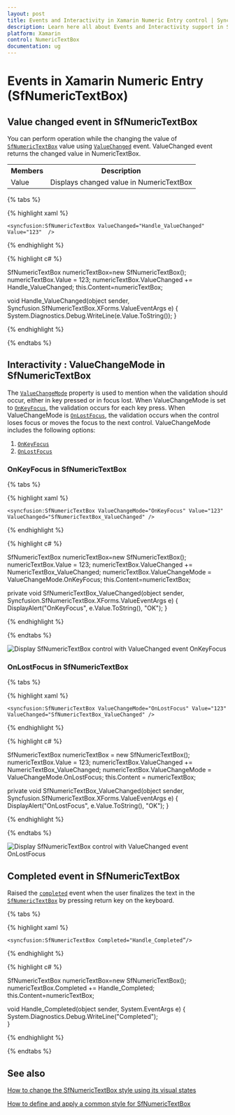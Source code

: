 ```yaml
---
layout: post
title: Events and Interactivity in Xamarin Numeric Entry control | Syncfusion
description: Learn here all about Events and Interactivity support in Syncfusion Xamarin Numeric Entry (SfNumericTextBox) control and more.
platform: Xamarin
control: NumericTextBox
documentation: ug
---
```

# Events in Xamarin Numeric Entry (SfNumericTextBox)

## Value changed event in SfNumericTextBox

You can perform operation while the changing the value of [`SfNumericTextBox`](https://help.syncfusion.com/cr/xamarin/Syncfusion.SfNumericTextBox.XForms.SfNumericTextBox.html) value using [`ValueChanged`](https://help.syncfusion.com/cr/xamarin/Syncfusion.SfNumericTextBox.XForms.SfNumericTextBox.html#Syncfusion_SfNumericTextBox_XForms_SfNumericTextBox_ValueChanged) event. ValueChanged event returns the changed value in NumericTextBox.

<table>
<tr>
<th>Members</th>
<th>Description</th>
</tr>
<tr>
<td>Value</td>
<td>Displays changed value in NumericTextBox</td>
</tr>
</table>

{% tabs %}

{% highlight xaml %}

    <syncfusion:SfNumericTextBox ValueChanged="Handle_ValueChanged" Value="123"  />
    
{% endhighlight %}

{% highlight c# %}

SfNumericTextBox numericTextBox=new SfNumericTextBox();
numericTextBox.Value = 123;
numericTextBox.ValueChanged += Handle_ValueChanged;
this.Content=numericTextBox;

void Handle_ValueChanged(object sender, Syncfusion.SfNumericTextBox.XForms.ValueEventArgs e)
{
    System.Diagnostics.Debug.WriteLine(e.Value.ToString());
}

{% endhighlight %}

{% endtabs %}

## Interactivity : ValueChangeMode in SfNumericTextBox

The [`ValueChangeMode`](https://help.syncfusion.com/cr/xamarin/Syncfusion.SfNumericTextBox.XForms.SfNumericTextBox.html#Syncfusion_SfNumericTextBox_XForms_SfNumericTextBox_ValueChangeMode) property is used to mention when the validation should occur, either in key pressed or in focus lost. When ValueChangeMode is set to [`OnKeyFocus`](https://help.syncfusion.com/cr/xamarin/Syncfusion.SfNumericTextBox.XForms.ValueChangeMode.html#Syncfusion_SfNumericTextBox_XForms_ValueChangeMode_OnKeyFocus), the validation occurs for each key press. When ValueChangeMode is [`OnLostFocus`](https://help.syncfusion.com/cr/xamarin/Syncfusion.SfNumericTextBox.XForms.ValueChangeMode.html#Syncfusion_SfNumericTextBox_XForms_ValueChangeMode_OnLostFocus), the validation occurs when the control loses focus or moves the focus to the next control. ValueChangeMode includes the following options:

1. [`OnKeyFocus`](https://help.syncfusion.com/cr/xamarin/Syncfusion.SfNumericTextBox.XForms.ValueChangeMode.html#Syncfusion_SfNumericTextBox_XForms_ValueChangeMode_OnKeyFocus)
2. [`OnLostFocus`](https://help.syncfusion.com/cr/xamarin/Syncfusion.SfNumericTextBox.XForms.ValueChangeMode.html#Syncfusion_SfNumericTextBox_XForms_ValueChangeMode_OnLostFocus)

### OnKeyFocus in SfNumericTextBox

{% tabs %}

{% highlight xaml %}

	<syncfusion:SfNumericTextBox ValueChangeMode="OnKeyFocus" Value="123" ValueChanged="SfNumericTextBox_ValueChanged" />
	
{% endhighlight %}

{% highlight c# %}

SfNumericTextBox numericTextBox=new SfNumericTextBox();
numericTextBox.Value = 123;
numericTextBox.ValueChanged += NumericTextBox_ValueChanged;
numericTextBox.ValueChangeMode = ValueChangeMode.OnKeyFocus;
this.Content=numericTextBox;

private void SfNumericTextBox_ValueChanged(object sender, Syncfusion.SfNumericTextBox.XForms.ValueEventArgs e)
{
    DisplayAlert("OnKeyFocus", e.Value.ToString(), "OK");
}

{% endhighlight %}

{% endtabs %}

![Display SfNumericTextBox control with ValueChanged event OnKeyFocus](images/onkeyfocus.png)

### OnLostFocus in SfNumericTextBox

{% tabs %}

{% highlight xaml %}

	<syncfusion:SfNumericTextBox ValueChangeMode="OnLostFocus" Value="123"  ValueChanged="SfNumericTextBox_ValueChanged" />
	
{% endhighlight %}

{% highlight c# %}

SfNumericTextBox numericTextBox = new SfNumericTextBox();
numericTextBox.Value = 123;
numericTextBox.ValueChanged += NumericTextBox_ValueChanged;
numericTextBox.ValueChangeMode = ValueChangeMode.OnLostFocus;
this.Content = numericTextBox;

private void SfNumericTextBox_ValueChanged(object sender, Syncfusion.SfNumericTextBox.XForms.ValueEventArgs e)
{
    DisplayAlert("OnLostFocus", e.Value.ToString(), "OK");
}

{% endhighlight %}

{% endtabs %}

![Display SfNumericTextBox control with ValueChanged event OnLostFocus](images/onlostfocus.png)

## Completed event in SfNumericTextBox

Raised the [`completed`](https://help.syncfusion.com/cr/xamarin/Syncfusion.SfNumericTextBox.XForms.SfNumericTextBox.html#Syncfusion_SfNumericTextBox_XForms_SfNumericTextBox_Completed) event when the user finalizes the text in the [`SfNumericTextBox`](https://help.syncfusion.com/cr/xamarin/Syncfusion.SfNumericTextBox.XForms.SfNumericTextBox.html) by pressing return key on the keyboard.

{% tabs %}

{% highlight xaml %}

    <syncfusion:SfNumericTextBox Completed="Handle_Completed”/>
    
{% endhighlight %}

{% highlight c# %}

SfNumericTextBox numericTextBox=new SfNumericTextBox();
numericTextBox.Completed += Handle_Completed;
this.Content=numericTextBox;

void Handle_Completed(object sender, System.EventArgs e)
{
System.Diagnostics.Debug.WriteLine("Completed");      
}

{% endhighlight %}

{% endtabs %}

## See also

[How to change the SfNumericTextBox style using its visual states](https://support.syncfusion.com/kb/article/10286/how-to-change-the-xamarin-forms-numeric-textbox-style-using-its-visual-states?isInternalRefresh=False)

[How to define and apply a common style for SfNumericTextBox](https://support.syncfusion.com/kb/article/10232/how-to-define-and-apply-a-common-style-for-sfnumerictextbox-in-xamarin-forms?isInternalRefresh=False)

